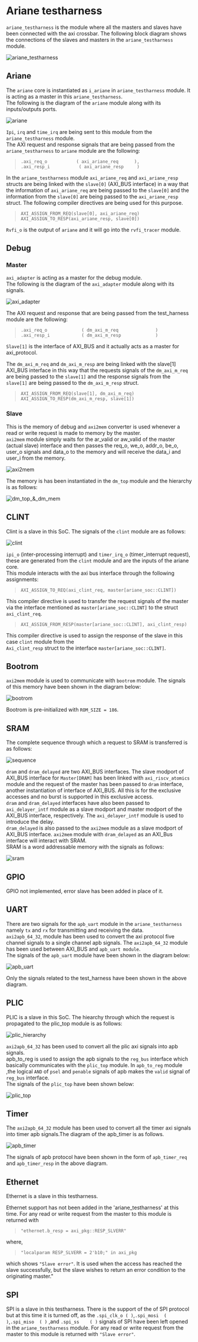 # Ariane testharness

`ariane_testharness` is the module where all the masters and slaves have been connected with the axi crossbar. The following block diagram shows the connections of the slaves and masters in the `ariane_testharness` module.

![ariane_testharness](_static/test_harness.png "ariane_testharness")

## Ariane

The `ariane` core is instantiated as `i_ariane` in `ariane_testharness` module. It is acting as a master in this `ariane_testharness`.  
The following is the diagram of the `ariane` module along with its inputs/outputs ports.

![ariane](_static/Test_harness_CVA6-ariane.drawio.png "ariane")

`Ipi`, `irq` and `time_irq` are being sent to this module from the `ariane_testharness` module.  
The  AXI request and response signals that are being passed from the `ariane_testharness` to `ariane` module are the following:

> `.axi_req_o           ( axi_ariane_req      ),`  
`.axi_resp_i           ( axi_ariane_resp     )`

In the `ariane_testharness` module `axi_ariane_req` and `axi_ariane_resp` structs are being linked with the `slave[0]` (AXI_BUS interface) in a way that the information of `axi_ariane_req` are being passed to the `slave[0]` and the information from the `slave[0]` are being passed to the `axi_ariane_resp` struct. The following compiler directives are being used for this purpose.

> `AXI_ASSIGN_FROM_REQ(slave[0], axi_ariane_req)`
 `AXI_ASSIGN_TO_RESP(axi_ariane_resp, slave[0])`

`Rvfi_o` is the output of `ariane` and it will go into the `rvfi_tracer` module.

## Debug

### Master

`axi_adapter` is acting as a master for the debug module.  
The following is the diagram of the `axi_adapter` module along with its signals.

![axi_adapter](_static/Test_harness_CVA6-axi_adapter.drawio.png "axi_adapter")

The AXI request and response that are being passed from the test_harness module are the following:  

> `.axi_req_o             ( dm_axi_m_req              )`  
`.axi_resp_i            ( dm_axi_m_resp             )`

`Slave[1]` is the interface of AXI_BUS and it actually acts as a master for axi_protocol.  

The `dm_axi_m_req` and `dm_axi_m_resp` are being linked with the slave[1] AXI_BUS interface in this way that the requests signals of the `dm_axi_m_req` are being passed to the `slave[1]` and the response signals from the  `slave[1]` are being passed to the `dm_axi_m_resp` struct.

> `AXI_ASSIGN_FROM_REQ(slave[1], dm_axi_m_req)`
 `AXI_ASSIGN_TO_RESP(dm_axi_m_resp, slave[1])`

### Slave

This is the memory of debug and `axi2mem` converter is used whenever a read or write request is made to memory by the master.  
`axi2mem` module simply waits for the ar_valid or aw_valid of the master (actual slave) interface and then passes the req_o, we_o, addr_o, be_o, user_o signals and data_o to the memory and will receive the data_i and user_i from the memory.

![axi2mem](_static/axi2mem.png "axi2mem")

The memory is has been instantiated in the `dm_top` module and the hierarchy is as follows:

![dm_top_&_dm_mem](_static/Test_harness_CVA6-dm_top_for_as_slave.drawio.png "dm_top_&_dm_mem")

## CLINT

Clint is a slave in this SoC. The signals of the `clint` module are as follows:

![clint](_static/Test_harness_CVA6-clint.drawio.png "clint")

`ipi_o` (inter-processing interrupt) and `timer_irq_o` (timer_interrupt request), these are generated from the `clint` module and are the inputs of the ariane core.  
This module interacts with the axi bus interface through the following assignments:

> `AXI_ASSIGN_TO_REQ(axi_clint_req, master[ariane_soc::CLINT])`

This compiler directive is used to transfer the request signals of the master via the interface mentioned as `master[ariane_soc::CLINT]` to the struct `axi_clint_req`.

> `AXI_ASSIGN_FROM_RESP(master[ariane_soc::CLINT], axi_clint_resp)`

This compiler directive is used to assign the response of the slave in this case `clint` module from the  
`Axi_clint_resp` struct to the interface `master[ariane_soc::CLINT]`.

## Bootrom

`axi2mem` module is used to communicate with `bootrom` module. The signals of this memory have been shown in the diagram below:

![bootrom](_static/Test_harness_CVA6-bootrom.drawio.png "bootrom")

Bootrom is pre-initialized with `ROM_SIZE = 186`.

## SRAM

The complete sequence through which a request to SRAM is transferred is as follows:

![sequence](_static/Test_harness_CVA6-check.drawio.png)

`dram` and `dram_delayed` are two AXI_BUS interfaces.
The slave modport of AXI_BUS interface for `Master[DRAM]` has been linked with `axi_riscv_atomics` module and the request of the master has been passed to `dram` interface, another instantiation of interface of AXI_BUS. All this is for the exclusive accesses and no burst is supported in this exclusive access.  
`dram` and `dram_delayed` interfaces have also been passed to `axi_delayer_intf` module as a slave modport and master modport of the AXI_BUS interface, respectively. The `axi_delayer_intf` module is used to introduce the delay.  
`dram_delayed` is also passed to the `axi2mem` module as a slave modport of AXI_BUS interface. `axi2mem` module with `dram_delayed` as an AXI_Bus interface will interact with SRAM.  
SRAM is a word addressable memory with the signals as follows:

![sram](_static/sram.png "sram")

## GPIO

GPIO not implemented, error slave has been added in place of it.

## UART

There are two signals for the `apb_uart` module in the `ariane_testharness` namely `tx` and `rx` for transmitting and receiving the data.  
`axi2apb_64_32`, module has been used to convert the axi protocol five channel signals to a single channel apb signals. The `axi2apb_64_32` module has been used between AXI_BUS and `apb_uart module`.  
The signals of the `apb_uart` module have been shown in the diagram below:

![apb_uart](_static/Test_harness_CVA6-apb_uart.drawio.png "apb_uart")

Only the signals related to the test_harness have been shown in the above diagram.

## PLIC

PLIC is a slave in this SoC. The hiearchy through which the request is propagated to the plic_top module is as follows:

![plic_hierarchy](_static/plic_checked.png )

`axi2apb_64_32` has been used to convert all the plic axi signals into apb signals.  
apb_to_reg is used to assign the apb signals to the `reg_bus` interface which basically communicates with the `plic_top` module. In `apb_to_reg` module ,the logical `AND` of `psel` and `penable` signals of apb makes the `valid` signal of `reg_bus` interface.  
The signals of the `plic_top` have been shown below:

![plic_top](_static/Test_harness_CVA6-plic_top.drawio.png "plic_top")

## Timer

The `axi2apb_64_32` module has been used to convert all the timer axi signals into  timer apb signals.The diagram of the apb_timer is as follows.

![apb_timer](_static/Test_harness_CVA6-timer.drawio.png "apb_timer")

The signals of apb protocol have been shown in the form of `apb_timer_req` and `apb_timer_resp` in the above diagram.

## Ethernet

Ethernet is a slave in this testharness.

Ethernet support has not been added in the 'ariane_testharness' at this time. For any read or write request from the master to this module is returned with

> `"ethernet.b_resp = axi_pkg::RESP_SLVERR"`

where,
> `"localparam RESP_SLVERR = 2'b10;" in axi_pkg`

 which shows `"Slave error"`. It is used when the access has reached the slave successfully, but the slave wishes to return an error condition to the originating master."

## SPI

 SPI is a slave in this testharness.
  There is the support of the of SPI protocol but at this time it is turned off, as the `.spi_clk_o ( )`,`.spi_mosi  ( )`,`.spi_miso  ( )` ,and `.spi_ss    ( )` signals of SPI have been left opened in the `ariane_testharness` module. For any read or write request from the master to this module is returned with `"Slave error"`.

